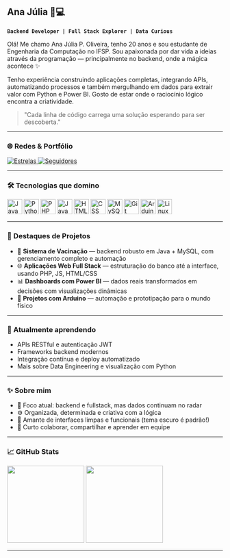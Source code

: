 ## Ana Júlia 🧠💻

**`Backend Developer | Full Stack Explorer | Data Curious`**

Olá! Me chamo Ana Júlia P. Oliveira, tenho 20 anos e sou estudante de Engenharia da Computação no IFSP. Sou apaixonada por dar vida a ideias através da programação — principalmente no backend, onde a mágica acontece ✨

Tenho experiência construindo aplicações completas, integrando APIs, automatizando processos e também mergulhando em dados para extrair valor com Python e Power BI. Gosto de estar onde o raciocínio lógico encontra a criatividade.

> "Cada linha de código carrega uma solução esperando para ser descoberta."

---

### 🌐 Redes & Portfólio

<p align="left">
    <a href="https://github.com/anajuliapoliveira?tab=repositories&sort=stargazers">
        <img 
            alt="Estrelas" 
            title="Repositórios com estrelas" 
            src="https://custom-icon-badges.demolab.com/github/stars/anajuliapoliveira?color=55960c&style=for-the-badge&labelColor=488207&logo=star&label=estrelas"
        />
    </a>
    <a href="https://github.com/anajuliapoliveira?tab=followers">
        <img 
            alt="Seguidores" 
            title="Siga-me no GitHub!" 
            src="https://custom-icon-badges.demolab.com/github/followers/anajuliapoliveira?color=236ad3&labelColor=1155ba&style=for-the-badge&logo=github&label=seguidores&logoColor=white"
        />
    </a>
</p>

---

### 🛠️ Tecnologias que domino

<p align="left">
    <img src="https://cdn.jsdelivr.net/gh/devicons/devicon/icons/java/java-original.svg" width="35" title="Java"/>
    <img src="https://cdn.jsdelivr.net/gh/devicons/devicon/icons/python/python-original.svg" width="35" title="Python"/>
    <img src="https://cdn.jsdelivr.net/gh/devicons/devicon/icons/php/php-original.svg" width="35" title="PHP"/>
    <img src="https://cdn.jsdelivr.net/gh/devicons/devicon/icons/javascript/javascript-original.svg" width="35" title="JavaScript"/>
    <img src="https://cdn.jsdelivr.net/gh/devicons/devicon/icons/html5/html5-original.svg" width="35" title="HTML"/>
    <img src="https://cdn.jsdelivr.net/gh/devicons/devicon/icons/css3/css3-original.svg" width="35" title="CSS"/>
    <img src="https://cdn.jsdelivr.net/gh/devicons/devicon/icons/mysql/mysql-original.svg" width="35" title="MySQL"/>
    <img src="https://cdn.jsdelivr.net/gh/devicons/devicon/icons/git/git-original.svg" width="35" title="Git"/>
    <img src="https://cdn.jsdelivr.net/gh/devicons/devicon/icons/arduino/arduino-original.svg" width="35" title="Arduino"/>
    <img src="https://cdn.jsdelivr.net/gh/devicons/devicon/icons/linux/linux-original.svg" width="35" title="Linux"/>
</p>

---

### 🚀 Destaques de Projetos

- 💉 **Sistema de Vacinação** — backend robusto em Java + MySQL, com gerenciamento completo e automação  
- 🌐 **Aplicações Web Full Stack** — estruturação do banco até a interface, usando PHP, JS, HTML/CSS  
- 📊 **Dashboards com Power BI** — dados reais transformados em decisões com visualizações dinâmicas  
- 🔌 **Projetos com Arduino** — automação e prototipação para o mundo físico  

---

### 🌱 Atualmente aprendendo

- APIs RESTful e autenticação JWT  
- Frameworks backend modernos  
- Integração contínua e deploy automatizado  
- Mais sobre Data Engineering e visualização com Python  

---

### ✨ Sobre mim

- 🎯 Foco atual: backend e fullstack, mas dados continuam no radar  
- ⚙️ Organizada, determinada e criativa com a lógica  
- 📐 Amante de interfaces limpas e funcionais (tema escuro é padrão!)  
- 👥 Curto colaborar, compartilhar e aprender em equipe

---

### 📈 GitHub Stats

<img height="180em" src="https://github-readme-stats.vercel.app/api?username=anajuliapoliveira&show_icons=true&theme=radical&locale=pt-br"/>
<img height="180em" src="https://github-readme-stats.vercel.app/api/top-langs/?username=anajuliapoliveira&layout=compact&langs_count=7&theme=radical"/>

---

